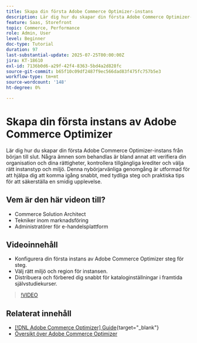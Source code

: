 ```yaml
---
title: Skapa din första Adobe Commerce Optimizer-instans
description: Lär dig hur du skapar din första Adobe Commerce Optimizer-instans med den här stegvisa självstudiekursen.
feature: Saas, Storefront
topic: Commerce, Performance
role: Admin, User
level: Beginner
doc-type: Tutorial
duration: 97
last-substantial-update: 2025-07-25T00:00:00Z
jira: KT-18610
exl-id: 7136b0d6-a29f-42f4-8363-5bd4a2d828fc
source-git-commit: b65f10c09df2487f9ec566dad83f475fc757b5e3
workflow-type: tm+mt
source-wordcount: '148'
ht-degree: 0%

---
```


# Skapa din första instans av Adobe Commerce Optimizer

Lär dig hur du skapar din första Adobe Commerce Optimizer-instans från början till slut. Några ämnen som behandlas är bland annat att verifiera din organisation och dina rättigheter, kontrollera tillgängliga krediter och välja rätt instanstyp och miljö. Denna nybörjarvänliga genomgång är utformad för att hjälpa dig att komma igång snabbt, med tydliga steg och praktiska tips för att säkerställa en smidig upplevelse.

## Vem är den här videon till?

* Commerce Solution Architect
* Tekniker inom marknadsföring
* Administratörer för e-handelsplattform

## Videoinnehåll

* Konfigurera din första instans av Adobe Commerce Optimizer steg för steg.
* Välj rätt miljö och region för instansen.
* Distribuera och förbered dig snabbt för kataloginställningar i framtida självstudiekurser.

>[!VIDEO](https://video.tv.adobe.com/v/3469877?learn=on&enablevpops)

## Relaterat innehåll

* [[!DNL Adobe Commerce Optimizer] Guide](https://experienceleague.adobe.com/en/docs/commerce/optimizer/overview){target="_blank"}
* [Översikt över Adobe Commerce Optimizer](https://experienceleague.adobe.com/en/docs/commerce-learn/tutorials/adobe-commerce-optimizer/overview)
